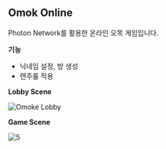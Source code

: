 ## Omok Online

Photon Network를 활용한 온라인 오목 게임입니다.

**기능**
- 닉네임 설정, 방 생성
- 렌주룰 적용



**Lobby Scene**

![Omoke Lobby](https://media.githubusercontent.com/media/bnnb220/OmokOnline/master/Images/1.png)





**Game Scene**

![5](https://media.githubusercontent.com/media/bnnb220/OmokOnline/master/Images/5.png)
